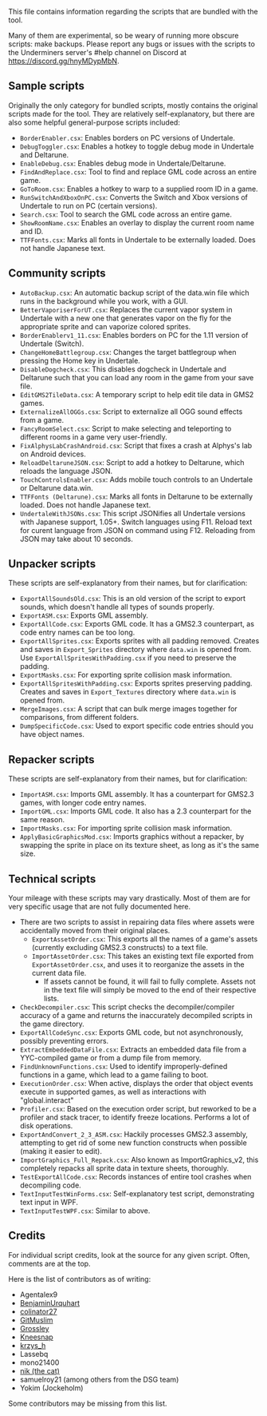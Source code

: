 ﻿This file contains information regarding the scripts that are bundled with the tool.

Many of them are experimental, so be weary of running more obscure scripts: make backups.
Please report any bugs or issues with the scripts to the Underminers server's #help channel on Discord at https://discord.gg/hnyMDypMbN.

## Sample scripts

Originally the only category for bundled scripts, mostly contains the original scripts made for the tool.
They are relatively self-explanatory, but there are also some helpful general-purpose scripts included:
- `BorderEnabler.csx`: Enables borders on PC versions of Undertale.
- `DebugToggler.csx`: Enables a hotkey to toggle debug mode in Undertale and Deltarune.
- `EnableDebug.csx`: Enables debug mode in Undertale/Deltarune.
- `FindAndReplace.csx`: Tool to find and replace GML code across an entire game.
- `GoToRoom.csx`: Enables a hotkey to warp to a supplied room ID in a game.
- `RunSwitchAndXboxOnPC.csx`: Converts the Switch and Xbox versions of Undertale to run on PC (certain versions).
- `Search.csx`: Tool to search the GML code across an entire game.
- `ShowRoomName.csx`: Enables an overlay to display the current room name and ID.
- `TTFFonts.csx`: Marks all fonts in Undertale to be externally loaded. Does not handle Japanese text.

## Community scripts

- `AutoBackup.csx`: An automatic backup script of the data.win file which runs in the background while you work, with a GUI.
- `BetterVaporiserForUT.csx`: Replaces the current vapor system in Undertale with a new one that generates vapor on the fly for the appropriate sprite and can vaporize colored sprites.
- `BorderEnablerv1_11.csx`: Enables borders on PC for the 1.11 version of Undertale (Switch).
- `ChangeHomeBattlegroup.csx`: Changes the target battlegroup when pressing the Home key in Undertale.
- `DisableDogcheck.csx`: This disables dogcheck in Undertale and Deltarune such that you can load any room in the game from your save file.
- `EditGMS2TileData.csx`: A temporary script to help edit tile data in GMS2 games.
- `ExternalizeAllOGGs.csx`: Script to externalize all OGG sound effects from a game.
- `FancyRoomSelect.csx`: Script to make selecting and teleporting to different rooms in a game very user-friendly.
- `FixAlphysLabCrashAndroid.csx`: Script that fixes a crash at Alphys's lab on Android devices.
- `ReloadDeltaruneJSON.csx`: Script to add a hotkey to Deltarune, which reloads the language JSON.
- `TouchControlsEnabler.csx`: Adds mobile touch controls to an Undertale or Deltarune data.win.
- `TTFFonts (Deltarune).csx`: Marks all fonts in Deltarune to be externally loaded. Does not handle Japanese text.
- `UndertaleWithJSONs.csx`: This script JSONifies all Undertale versions with Japanese support, 1.05+. Switch languages using F11. Reload text for curent language from JSON on command using F12. Reloading from JSON may take about 10 seconds.

## Unpacker scripts

These scripts are self-explanatory from their names, but for clarification:
- `ExportAllSoundsOld.csx`: This is an old version of the script to export sounds, which doesn't handle all types of sounds properly.
- `ExportASM.csx`: Exports GML assembly.
- `ExportAllCode.csx`: Exports GML code. It has a GMS2.3 counterpart, as code entry names can be too long.
- `ExportAllSprites.csx`: Exports sprites with all padding removed. Creates and saves in `Export_Sprites` directory where `data.win` is opened from. Use `ExportAllSpritesWithPadding.csx` if you need to preserve the padding.
- `ExportMasks.csx`: For exporting sprite collision mask information.
- `ExportAllSpritesWithPadding.csx`: Exports sprites preserving padding. Creates and saves in `Export_Textures` directory where `data.win` is opened from.
- `MergeImages.csx`: A script that can bulk merge images together for comparisons, from different folders.
- `DumpSpecificCode.csx`: Used to export specific code entries should you have object names.

## Repacker scripts

These scripts are self-explanatory from their names, but for clarification:
- `ImportASM.csx`: Imports GML assembly. It has a counterpart for GMS2.3 games, with longer code entry names.
- `ImportGML.csx`: Imports GML code. It also has a 2.3 counterpart for the same reason.
- `ImportMasks.csx`: For importing sprite collision mask information.
- `ApplyBasicGraphicsMod.csx`: Imports graphics without a repacker, by swapping the sprite in place on its texture sheet, as long as it's the same size.

## Technical scripts

Your mileage with these scripts may vary drastically. Most of them are for very specific usage that are not fully documented here.

- There are two scripts to assist in repairing data files where assets were accidentally moved from their original places.
    * `ExportAssetOrder.csx`: This exports all the names of a game's assets (currently excluding GMS2.3 constructs) to a text file.
    * `ImportAssetOrder.csx`: This takes an existing text file exported from `ExportAssetOrder.csx`, and uses it to reorganize the assets in the current data file.
        - If assets cannot be found, it will fail to fully complete. Assets not in the text file will simply be moved to the end of their respective lists.
- `CheckDecompiler.csx`: This script checks the decompiler/compiler accuracy of a game and returns the inaccurately decompiled scripts in the game directory.
- `ExportAllCodeSync.csx`: Exports GML code, but not asynchronously, possibly preventing errors.
- `ExtractEmbeddedDataFile.csx`: Extracts an embedded data file from a YYC-compiled game or from a dump file from memory.
- `FindUnknownFunctions.csx`: Used to identify improperly-defined functions in a game, which lead to a game failing to boot.
- `ExecutionOrder.csx`: When active, displays the order that object events execute in supported games, as well as interactions with "global.interact"
- `Profiler.csx`: Based on the execution order script, but reworked to be a profiler and stack tracer, to identify freeze locations. Performs a lot of disk operations.
- `ExportAndConvert_2_3_ASM.csx`: Hackily processes GMS2.3 assembly, attempting to get rid of some new function constructs when possible (making it easier to edit).
- `ImportGraphics_Full_Repack.csx`: Also known as ImportGraphics_v2, this completely repacks all sprite data in texture sheets, thoroughly.
- `TestExportAllCode.csx`: Records instances of entire tool crashes when decompiling code.
- `TextInputTestWinForms.csx`: Self-explanatory test script, demonstrating text input in WPF.
- `TextInputTestWPF.csx`: Similar to above.

## Credits

For individual script credits, look at the source for any given script. Often, comments are at the top.

Here is the list of contributors as of writing:
- Agentalex9
- [BenjaminUrquhart](https://github.com/BenjaminUrquhart)
- [colinator27](https://github.com/colinator27)
- [GitMuslim](https://github.com/GitMuslim)
- [Grossley](https://github.com/Grossley)
- [Kneesnap](https://github.com/Kneesnap)
- [krzys_h](https://github.com/krzys-h)
- Lassebq
- mono21400
- [nik (the cat)](https://github.com/nkrapivin)
- samuelroy21 (among others from the DSG team)
- Yokim (Jockeholm)

Some contributors may be missing from this list.
